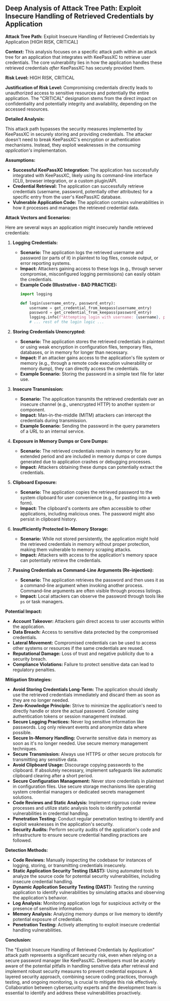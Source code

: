 ## Deep Analysis of Attack Tree Path: Exploit Insecure Handling of Retrieved Credentials by Application

**Attack Tree Path:** Exploit Insecure Handling of Retrieved Credentials by Application [HIGH RISK, CRITICAL]

**Context:** This analysis focuses on a specific attack path within an attack tree for an application that integrates with KeePassXC to retrieve user credentials. The core vulnerability lies in how the application handles these retrieved credentials *after* KeePassXC has securely provided them.

**Risk Level:** HIGH RISK, CRITICAL

**Justification of Risk Level:**  Compromising credentials directly leads to unauthorized access to sensitive resources and potentially the entire application. The "CRITICAL" designation stems from the direct impact on confidentiality and potentially integrity and availability, depending on the accessed resources.

**Detailed Analysis:**

This attack path bypasses the security measures implemented by KeePassXC in securely storing and providing credentials. The attacker doesn't need to break KeePassXC's encryption or authentication mechanisms. Instead, they exploit weaknesses in the *consuming application's* implementation.

**Assumptions:**

* **Successful KeePassXC Integration:** The application has successfully integrated with KeePassXC, likely using its command-line interface (CLI), browser integration, or a custom plugin/API.
* **Credential Retrieval:** The application can successfully retrieve credentials (username, password, potentially other attributes) for a specific entry from the user's KeePassXC database.
* **Vulnerable Application Code:** The application contains vulnerabilities in how it processes and manages the retrieved credential data.

**Attack Vectors and Scenarios:**

Here are several ways an application might insecurely handle retrieved credentials:

1. **Logging Credentials:**
    * **Scenario:** The application logs the retrieved username and password (or parts of it) in plaintext to log files, console output, or error reporting systems.
    * **Impact:** Attackers gaining access to these logs (e.g., through server compromise, misconfigured logging permissions) can easily obtain the credentials.
    * **Example Code (Illustrative - BAD PRACTICE):**
        ```python
        import logging

        def login(username_entry, password_entry):
            username = get_credential_from_keepass(username_entry)
            password = get_credential_from_keepass(password_entry)
            logging.info(f"Attempting login with username: {username}, password: {password}") # VULNERABLE
            # ... rest of the login logic ...
        ```

2. **Storing Credentials Unencrypted:**
    * **Scenario:** The application stores the retrieved credentials in plaintext or using weak encryption in configuration files, temporary files, databases, or in memory for longer than necessary.
    * **Impact:** If an attacker gains access to the application's file system or memory (e.g., through a remote code execution vulnerability or memory dump), they can directly access the credentials.
    * **Example Scenario:** Storing the password in a simple text file for later use.

3. **Insecure Transmission:**
    * **Scenario:** The application transmits the retrieved credentials over an insecure channel (e.g., unencrypted HTTP) to another system or component.
    * **Impact:**  Man-in-the-middle (MITM) attackers can intercept the credentials during transmission.
    * **Example Scenario:** Sending the password in the query parameters of a URL to an internal service.

4. **Exposure in Memory Dumps or Core Dumps:**
    * **Scenario:** The retrieved credentials remain in memory for an extended period and are included in memory dumps or core dumps generated due to application crashes or debugging processes.
    * **Impact:** Attackers obtaining these dumps can potentially extract the credentials.

5. **Clipboard Exposure:**
    * **Scenario:** The application copies the retrieved password to the system clipboard for user convenience (e.g., for pasting into a web form).
    * **Impact:**  The clipboard's contents are often accessible to other applications, including malicious ones. The password might also persist in clipboard history.

6. **Insufficiently Protected In-Memory Storage:**
    * **Scenario:** While not stored persistently, the application might hold the retrieved credentials in memory without proper protection, making them vulnerable to memory scraping attacks.
    * **Impact:** Attackers with access to the application's memory space can potentially retrieve the credentials.

7. **Passing Credentials as Command-Line Arguments (Re-injection):**
    * **Scenario:** The application retrieves the password and then uses it as a command-line argument when invoking another process. Command-line arguments are often visible through process listings.
    * **Impact:** Local attackers can observe the password through tools like `ps` or task managers.

**Potential Impact:**

* **Account Takeover:** Attackers gain direct access to user accounts within the application.
* **Data Breach:** Access to sensitive data protected by the compromised credentials.
* **Lateral Movement:**  Compromised credentials can be used to access other systems or resources if the same credentials are reused.
* **Reputational Damage:**  Loss of trust and negative publicity due to a security breach.
* **Compliance Violations:** Failure to protect sensitive data can lead to regulatory penalties.

**Mitigation Strategies:**

* **Avoid Storing Credentials Long-Term:**  The application should ideally use the retrieved credentials immediately and discard them as soon as they are no longer needed.
* **Zero-Knowledge Principle:**  Strive to minimize the application's need to directly handle or store the actual password. Consider using authentication tokens or session management instead.
* **Secure Logging Practices:**  Never log sensitive information like passwords. Log only relevant events and anonymize data where possible.
* **Secure In-Memory Handling:**  Overwrite sensitive data in memory as soon as it's no longer needed. Use secure memory management techniques.
* **Secure Transmission:**  Always use HTTPS or other secure protocols for transmitting any sensitive data.
* **Avoid Clipboard Usage:**  Discourage copying passwords to the clipboard. If absolutely necessary, implement safeguards like automatic clipboard clearing after a short period.
* **Secure Configuration Management:**  Never store credentials in plaintext in configuration files. Use secure storage mechanisms like operating system credential managers or dedicated secrets management solutions.
* **Code Reviews and Static Analysis:**  Implement rigorous code review processes and utilize static analysis tools to identify potential vulnerabilities in credential handling.
* **Penetration Testing:**  Conduct regular penetration testing to identify and exploit weaknesses in the application's security.
* **Security Audits:**  Perform security audits of the application's code and infrastructure to ensure secure credential handling practices are followed.

**Detection Methods:**

* **Code Reviews:**  Manually inspecting the codebase for instances of logging, storing, or transmitting credentials insecurely.
* **Static Application Security Testing (SAST):**  Using automated tools to analyze the source code for potential security vulnerabilities, including insecure credential handling.
* **Dynamic Application Security Testing (DAST):**  Testing the running application to identify vulnerabilities by simulating attacks and observing the application's behavior.
* **Log Analysis:**  Monitoring application logs for suspicious activity or the presence of sensitive information.
* **Memory Analysis:**  Analyzing memory dumps or live memory to identify potential exposure of credentials.
* **Penetration Testing:**  Actively attempting to exploit insecure credential handling vulnerabilities.

**Conclusion:**

The "Exploit Insecure Handling of Retrieved Credentials by Application" attack path represents a significant security risk, even when relying on a secure password manager like KeePassXC. Developers must be acutely aware of the potential pitfalls in handling sensitive data after retrieval and implement robust security measures to prevent credential exposure. A layered security approach, combining secure coding practices, thorough testing, and ongoing monitoring, is crucial to mitigate this risk effectively. Collaboration between cybersecurity experts and the development team is essential to identify and address these vulnerabilities proactively.
